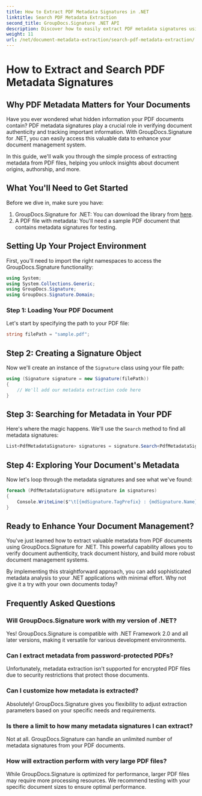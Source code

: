 ```yaml
---
title: How to Extract PDF Metadata Signatures in .NET
linktitle: Search PDF Metadata Extraction
second_title: GroupDocs.Signature .NET API
description: Discover how to easily extract PDF metadata signatures using GroupDocs.Signature for .NET to enhance document security and improve information management.
weight: 11
url: /net/document-metadata-extraction/search-pdf-metadata-extraction/
---
```


# How to Extract and Search PDF Metadata Signatures

## Why PDF Metadata Matters for Your Documents

Have you ever wondered what hidden information your PDF documents contain? PDF metadata signatures play a crucial role in verifying document authenticity and tracking important information. With GroupDocs.Signature for .NET, you can easily access this valuable data to enhance your document management system.

In this guide, we'll walk you through the simple process of extracting metadata from PDF files, helping you unlock insights about document origins, authorship, and more.

## What You'll Need to Get Started

Before we dive in, make sure you have:

1. GroupDocs.Signature for .NET: You can download the library from [here](https://releases.groupdocs.com/signature/net/).
2. A PDF file with metadata: You'll need a sample PDF document that contains metadata signatures for testing.

## Setting Up Your Project Environment

First, you'll need to import the right namespaces to access the GroupDocs.Signature functionality:

```csharp
using System;
using System.Collections.Generic;
using GroupDocs.Signature;
using GroupDocs.Signature.Domain;
```

### Step 1: Loading Your PDF Document

Let's start by specifying the path to your PDF file:

```csharp
string filePath = "sample.pdf";
```

## Step 2: Creating a Signature Object

Now we'll create an instance of the `Signature` class using your file path:

```csharp
using (Signature signature = new Signature(filePath))
{
    // We'll add our metadata extraction code here
}
```

## Step 3: Searching for Metadata in Your PDF

Here's where the magic happens. We'll use the `Search` method to find all metadata signatures:

```csharp
List<PdfMetadataSignature> signatures = signature.Search<PdfMetadataSignature>(SignatureType.Metadata);
```

## Step 4: Exploring Your Document's Metadata

Now let's loop through the metadata signatures and see what we've found:

```csharp
foreach (PdfMetadataSignature mdSignature in signatures)
{
    Console.WriteLine($"\t[{mdSignature.TagPrefix} : {mdSignature.Name}] = {mdSignature.Value} ({mdSignature.Type})");
}
```

## Ready to Enhance Your Document Management?

You've just learned how to extract valuable metadata from PDF documents using GroupDocs.Signature for .NET. This powerful capability allows you to verify document authenticity, track document history, and build more robust document management systems.

By implementing this straightforward approach, you can add sophisticated metadata analysis to your .NET applications with minimal effort. Why not give it a try with your own documents today?

## Frequently Asked Questions

### Will GroupDocs.Signature work with my version of .NET?

Yes! GroupDocs.Signature is compatible with .NET Framework 2.0 and all later versions, making it versatile for various development environments.

### Can I extract metadata from password-protected PDFs?

Unfortunately, metadata extraction isn't supported for encrypted PDF files due to security restrictions that protect those documents.

### Can I customize how metadata is extracted?

Absolutely! GroupDocs.Signature gives you flexibility to adjust extraction parameters based on your specific needs and requirements.

### Is there a limit to how many metadata signatures I can extract?

Not at all. GroupDocs.Signature can handle an unlimited number of metadata signatures from your PDF documents.

### How will extraction perform with very large PDF files?

While GroupDocs.Signature is optimized for performance, larger PDF files may require more processing resources. We recommend testing with your specific document sizes to ensure optimal performance.